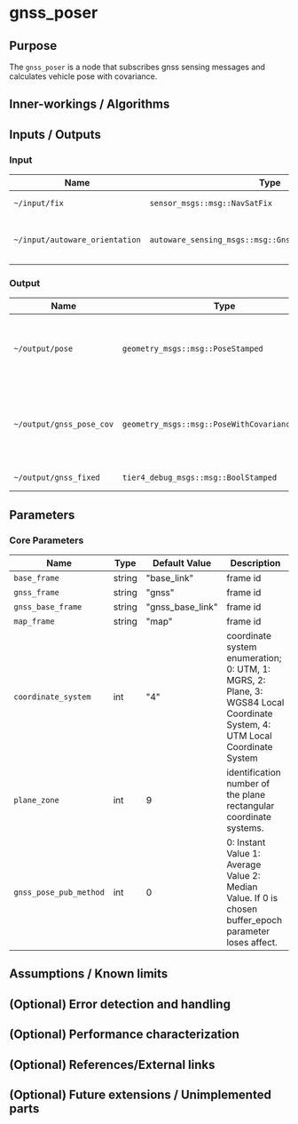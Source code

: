 # gnss_poser

## Purpose

The `gnss_poser` is a node that subscribes gnss sensing messages and calculates vehicle pose with covariance.

## Inner-workings / Algorithms

## Inputs / Outputs

### Input

| Name                           | Type                                                    | Description                                                                                                                    |
| ------------------------------ | ------------------------------------------------------- | ------------------------------------------------------------------------------------------------------------------------------ |
| `~/input/fix`                  | `sensor_msgs::msg::NavSatFix`                           | gnss status message                                                                                                            |
| `~/input/autoware_orientation` | `autoware_sensing_msgs::msg::GnssInsOrientationStamped` | orientation [click here for more details](https://github.com/autowarefoundation/autoware_msgs/tree/main/autoware_sensing_msgs) |

### Output

| Name                     | Type                                            | Description                                                    |
| ------------------------ | ----------------------------------------------- | -------------------------------------------------------------- |
| `~/output/pose`          | `geometry_msgs::msg::PoseStamped`               | vehicle pose calculated from gnss sensing data                 |
| `~/output/gnss_pose_cov` | `geometry_msgs::msg::PoseWithCovarianceStamped` | vehicle pose with covariance calculated from gnss sensing data |
| `~/output/gnss_fixed`    | `tier4_debug_msgs::msg::BoolStamped`            | gnss fix status                                                |

## Parameters

### Core Parameters

| Name                   | Type   | Default Value    | Description                                                                                                                |
| ---------------------- | ------ | ---------------- | -------------------------------------------------------------------------------------------------------------------------- |
| `base_frame`           | string | "base_link"      | frame id                                                                                                                   |
| `gnss_frame`           | string | "gnss"           | frame id                                                                                                                   |
| `gnss_base_frame`      | string | "gnss_base_link" | frame id                                                                                                                   |
| `map_frame`            | string | "map"            | frame id                                                                                                                   |
| `coordinate_system`    | int    | "4"              | coordinate system enumeration; 0: UTM, 1: MGRS, 2: Plane, 3: WGS84 Local Coordinate System, 4: UTM Local Coordinate System |
| `plane_zone`           | int    | 9                | identification number of the plane rectangular coordinate systems.                                                         |
| `gnss_pose_pub_method` | int    | 0                | 0: Instant Value 1: Average Value 2: Median Value. If 0 is chosen buffer_epoch parameter loses affect.                    |

## Assumptions / Known limits

## (Optional) Error detection and handling

## (Optional) Performance characterization

## (Optional) References/External links

## (Optional) Future extensions / Unimplemented parts
